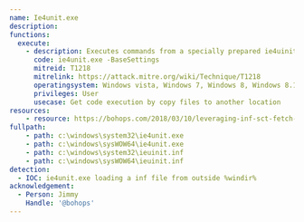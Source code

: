 ```yaml
---
name: Ie4unit.exe
description: 
functions:
  execute:
    - description: Executes commands from a specially prepared ie4uinit.inf file.
      code: ie4unit.exe -BaseSettings
      mitreid: T1218
      mitrelink: https://attack.mitre.org/wiki/Technique/T1218
      operatingsystem: Windows vista, Windows 7, Windows 8, Windows 8.1, Windows 10
      privileges: User
      usecase: Get code execution by copy files to another location
resources:
    - resource: https://bohops.com/2018/03/10/leveraging-inf-sct-fetch-execute-techniques-for-bypass-evasion-persistence-part-2/
fullpath:
    - path: c:\windows\system32\ie4unit.exe
    - path: c:\windows\sysWOW64\ie4unit.exe
    - path: c:\windows\system32\ieuinit.inf
    - path: c:\windows\sysWOW64\ieuinit.inf
detection:
  - IOC: ie4unit.exe loading a inf file from outside %windir%
acknowledgement:
  - Person: Jimmy
    Handle: '@bohops'
---
```

